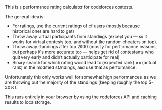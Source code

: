 This is a performance rating calculator for codeforces contests.

The general idea is:

- For ratings, use the current ratings of cf users (mostly because historical ones are hard to get)
- Throw away virtual participants from standings (except you — so it works for virtual contests too, and without the random cheaters on top).
- Throw away standings after top 2000 (mostly for performance reasons, but perhaps it's more accurate too — helps get rid of contestants who quit very early and didn't actually participate for real)
- Binary search for which rating would lead to (expected rank) == (actual rank) in the modified standings, and use that as performance.

Unfortunately this only works well for somewhat high performances, as we are throwing out the majority of the standings (keeping roughly the top 5-20%).

This runs entirely in your browser by using the codeforces API and caching results to localstorage.
